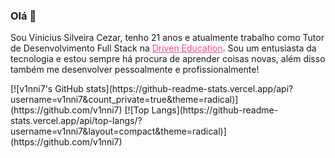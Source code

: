 ### Olá 👋

Sou Vinicius Silveira Cezar, tenho 21 anos e atualmente trabalho como Tutor de Desenvolvimento Full Stack na <a href="https://www.driven.com.br/" style="color: #ff4791 !important" target="_blank" color=" #ff4791">Driven Education</a>. Sou um entusiasta da tecnologia e estou sempre há procura de aprender coisas novas, além disso também me desenvolver pessoalmente e profissionalmente!

<div>
  <span>
    [![v1nni7's GitHub stats](https://github-readme-stats.vercel.app/api?username=v1nni7&count_private=true&theme=radical)](https://github.com/v1nni7)
   </span>

  <span>
    [![Top Langs](https://github-readme-stats.vercel.app/api/top-langs/?username=v1nni7&layout=compact&theme=radical)](https://github.com/v1nni7)
  </span>
</div>
